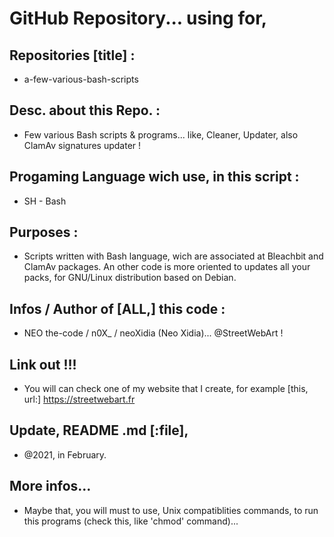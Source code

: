 # GitHub Repository... using for,

##  Repositories [title] :
- a-few-various-bash-scripts

## Desc. about this Repo. :
- Few various Bash scripts &amp; programs... like, Cleaner, Updater, also ClamAv signatures updater !

## Progaming Language wich use, in this script : 
- SH - Bash

## Purposes :
- Scripts written with Bash language, wich are associated at Bleachbit and ClamAv packages. An other code is more oriented to updates all your packs, for GNU/Linux distribution based on Debian.

## Infos / Author of [ALL,] this code :
- NEO the-code / n0X_ / neoXidia (Neo Xidia)... @StreetWebArt !

## Link out !!!
- You will can check one of my website that I create, for example [this, url:] https://streetwebart.fr

## Update, README .md [:file],
- @2021, in February.

## More infos...
- Maybe that, you will must to use, Unix compatiblities commands, to run this programs (check this, like 'chmod' command)...

